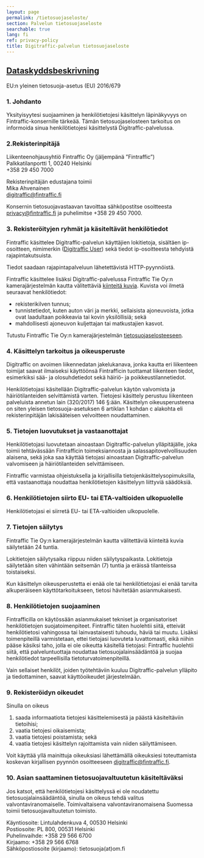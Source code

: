 ```yaml
---
layout: page
permalink: /tietosuojaseloste/
section: Palvelun tietosuojaseloste
searchable: true
lang: fi
ref: privacy-policy
title: Digitraffic-palvelun tietosuojaseloste
---
```


## [Dataskyddsbeskrivning](https://www.digitraffic.fi/dataskyddsbeskrivning/)

EU:n yleinen tietosuoja-asetus (EU) 2016/679

### 1\. Johdanto

Yksityisyytesi suojaaminen ja henkilötietojesi käsittelyn läpinäkyvyys on
Fintraffic-konsernille tärkeää. Tämän tietosuojaselosteen tarkoitus on
informoida sinua henkilötietojesi käsittelystä Digitraffic-palvelussa.

### 2\.Rekisterinpitäjä

Liikenteenohjausyhtiö Fintraffic Oy (jäljempänä ”Fintraffic”)<br/>
Palkkatilanportti 1, 00240 Helsinki<br/> +358 29 450 7000<br/>

Rekisterinpitäjän edustajana toimii<br/> Mika Ahvenainen<br/>
digitraffic@fintraffic.fi<br/>

Konsernin tietosuojavastaavan tavoittaa sähköpostitse osoitteesta
privacy@fintraffic.fi ja puhelimitse +358 29 450 7000.

### 3\. Rekisteröityjen ryhmät ja käsiteltävät henkilötiedot

Fintraffic käsittelee Digitraffic-palvelun käyttäjien lokitietoja, sisältäen
ip-osoitteen, nimimerkin
([Digitraffic User](https://www.digitraffic.fi/ohjeita/#digitraffic-user--otsikko))
sekä tiedot ip-osoitteesta tehdyistä rajapintakutsuista.

Tiedot saadaan rajapintapalveluun lähetettävistä HTTP-pyynnöistä.

Fintraffic käsittelee lisäksi Digitraffic-palvelussa Fintraffic Tie Oy:n
kamerajärjestelmän kautta välitettäviä
[kiinteitä kuvia](https://www.digitraffic.fi/tieliikenne/#kelikamerat). Kuvista
voi ilmetä seuraavat henkilötiedot:

- rekisterikilven tunnus;
- tunnistetiedot, kuten auton väri ja merkki, sellaisista ajoneuvoista, jotka
  ovat laadultaan poikkeavia tai kovin yksilöllisiä; sekä
- mahdollisesti ajoneuvon kuljettajan tai matkustajien kasvot.

Tutustu Fintraffic Tie Oy:n kamerajärjestelmän
[tietosuojaselosteeseen](https://www.fintraffic.fi/fi/tie/tietosuoja).

### 4\. Käsittelyn tarkoitus ja oikeusperuste

Digitraffic on avoimen liikennedatan jakelukanava, jonka kautta eri liikenteen
toimijat saavat ilmaiseksi käyttöönsä Fintrafficin tuottamat liikenteen tiedot,
esimerkiksi sää- ja olosuhdetiedot sekä häiriö- ja poikkeustilannetiedot.

Henkilötietojasi käsitellään Digitraffic-palvelun käytön valvomista ja
häiriötilanteiden selvittämistä varten. Tietojesi käsittely perustuu liikenteen
palveluista annetun lain (320/2017) 146 §:ään. Käsittelyn oikeusperusteena on
siten yleisen tietosuoja-asetuksen 6 artiklan 1 kohdan c alakohta eli
rekisterinpitäjän lakisääteisen velvoitteen noudattaminen.

### 5\. Tietojen luovutukset ja vastaanottajat

Henkilötietojasi luovutetaan ainoastaan Digitraffic-palvelun ylläpitäjälle, joka
toimii tehtävässään Fintrafficin toimeksiannosta ja salassapitovelvollisuuden
alaisena, sekä joka saa käyttää tietojasi ainoastaan Digitraffic-palvelun
valvomiseen ja häiriötilanteiden selvittämiseen.

Fintraffic varmistaa ohjeistuksella ja kirjallisilla
tietojenkäsittelysopimuksilla, että vastaanottaja noudattaa henkilötietojen
käsittelyyn liittyviä säädöksiä.

### 6\. Henkilötietojen siirto EU- tai ETA-valtioiden ulkopuolelle

Henkilötietojasi ei siirretä EU- tai ETA-valtioiden ulkopuolelle.

### 7\. Tietojen säilytys

Fintraffic Tie Oy:n kamerajärjestelmän kautta välitettäviä kiinteitä kuvia
säilytetään 24 tuntia.

Lokitietojen säilytysaika riippuu niiden säilytyspaikasta. Lokitietoja
säilytetään siten vähintään seitsemän (7) tuntia ja eräissä tilanteissa
toistaiseksi.

Kun käsittelyn oikeusperustetta ei enää ole tai henkilötietojasi ei enää tarvita
alkuperäiseen käyttötarkoitukseen, tietosi hävitetään asianmukaisesti.

### 8\. Henkilötietojen suojaaminen

Fintrafficilla on käytössään asianmukaiset tekniset ja organisatoriset
henkilötietojen suojatoimenpiteet. Fintraffic täten huolehtii siitä, etteivät
henkilötietosi vahingossa tai lainvastaisesti tuhoudu, häviä tai muutu. Lisäksi
toimenpiteillä varmistetaan, ettei tietojasi luovuteta luvattomasti, eikä niihin
pääse käsiksi taho, jolla ei ole oikeutta käsitellä tietojasi: Fintraffic
huolehtii siitä, että palveluntuottaja noudattaa tietosuojalainsäädäntöä ja
suojaa henkilötiedot tarpeellisilla tietoturvatoimenpiteillä.

Vain sellaiset henkilöt, joiden työtehtäviin kuuluu Digitraffic-palvelun
ylläpito ja tiedottaminen, saavat käyttöoikeudet järjestelmään.

### 9\. Rekisteröidyn oikeudet

Sinulla on oikeus

1. saada informaatiota tietojesi käsittelemisestä ja päästä käsiteltäviin
   tietoihisi;
2. vaatia tietojesi oikaisemista;
3. vaatia tietojesi poistamista; sekä
4. vaatia tietojesi käsittelyn rajoittamista vain niiden säilyttämiseen.

Voit käyttää yllä mainittuja oikeuksiasi lähettämällä oikeuksiesi toteuttamista
koskevan kirjallisen pyynnön osoitteeseen digitraffic@fintraffic.fi.

### 10\. Asian saattaminen tietosuojavaltuutetun käsiteltäväksi

Jos katsot, että henkilötietojesi käsittelyssä ei ole noudatettu
tietosuojalainsäädäntöä, sinulla on oikeus tehdä valitus valvontaviranomaiselle.
Toimivaltaisena valvontaviranomaisena Suomessa toimii tietosuojavaltuutetun
toimisto.

Käyntiosoite: Lintulahdenkuva 4, 00530 Helsinki<br/> Postiosoite: PL 800, 00531
Helsinki<br/> Puhelinvaihde: +358 29 566 6700<br/> Kirjaamo: +358 29 566
6768<br/> Sähköpostiosoite (kirjaamo): tietosuoja(at)om.fi
